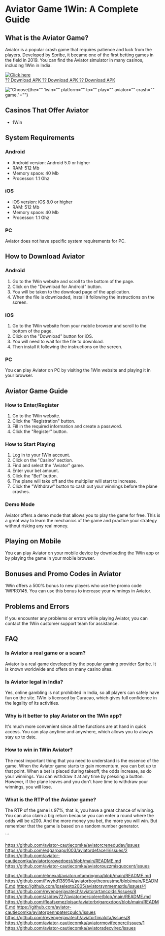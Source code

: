 # Aviator Game 1Win: A Complete Guide

## What is the Aviator Game?

Aviator is a popular crash game that requires patience and luck from the
players. Developed by Spribe, it became one of the first betting games
in the field in 2019. You can find the Aviator simulator in many
casinos, including 1Win in India.

[![Click
here](https://readscoops.com/wp-content/uploads/2023/03/Readscoop-aviator-1-1.jpg)](https://traff.sbs/deff)\
[?? Download APK ?? Download APK ?? Download
APK](https://traff.sbs/deff)




!["Choose](\%22https://1win.pro.in/wp-content/uploads/2023/03/aviator-header.webp\%22){the=""
1win="" platform="" to="" play="" aviator="" crash="" game."=""}




## Casinos That Offer Aviator

-   1Win

## System Requirements

### Android

-   Android version: Android 5.0 or higher
-   RAM: 512 Mb
-   Memory space: 40 Mb
-   Processor: 1.1 Ghz

### iOS

-   iOS version: iOS 8.0 or higher
-   RAM: 512 Mb
-   Memory space: 40 Mb
-   Processor: 1.1 Ghz

### PC

Aviator does not have specific system requirements for PC.

## How to Download Aviator

### Android

1.  Go to the 1Win website and scroll to the bottom of the page.
2.  Click on the "Download for Android" button.
3.  You will be taken to the download page of the application.
4.  When the file is downloaded, install it following the instructions
    on the screen.

### iOS

1.  Go to the 1Win website from your mobile browser and scroll to the
    bottom of the page.
2.  Click on the "Download" button for iOS.
3.  You will need to wait for the file to download.
4.  Then install it following the instructions on the screen.

### PC

You can play Aviator on PC by visiting the 1Win website and playing it
in your browser.

## Aviator Game Guide

### How to Enter/Register

1.  Go to the 1Win website.
2.  Click the "Registration" button.
3.  Fill in the required information and create a password.
4.  Click the "Register" button.

### How to Start Playing

1.  Log in to your 1Win account.
2.  Click on the "Casino" section.
3.  Find and select the "Aviator" game.
4.  Enter your bet amount.
5.  Click the "Bet" button.
6.  The plane will take off and the multiplier will start to increase.
7.  Click the "Withdraw" button to cash out your winnings before
    the plane crashes.

### Demo Mode

Aviator offers a demo mode that allows you to play the game for free.
This is a great way to learn the mechanics of the game and practice your
strategy without risking any real money.

## Playing on Mobile

You can play Aviator on your mobile device by downloading the 1Win app
or by playing the game in your mobile browser.

## Bonuses and Promo Codes in Aviator

1Win offers a 500% bonus to new players who use the promo code 1WPRO145.
You can use this bonus to increase your winnings in Aviator.

## Problems and Errors

If you encounter any problems or errors while playing Aviator, you can
contact the 1Win customer support team for assistance.

## FAQ

### Is Aviator a real game or a scam?

Aviator is a real game developed by the popular gaming provider Spribe.
It is known worldwide and offers on many casino sites.

### Is Aviator legal in India?

Yes, online gambling is not prohibited in India, so all players can
safely have fun on the site. 1Win is licensed by Curacao, which gives
full confidence in the legality of its activities.

### Why is it better to play Aviator on the 1Win app?

It\'s much more convenient since all the functions are at hand in quick
access. You can play anytime and anywhere, which allows you to always
stay up to date.

### How to win in 1Win Aviator?

The most important thing that you need to understand is the essence of
the game. When the Aviator game starts to gain momentum, you can bet up
to that point. When a bet is placed during takeoff, the odds increase,
as do your winnings. You can withdraw it at any time by pressing a
button. However, if the plane leaves and you don't have time to withdraw
your winnings, you will lose.

### What is the RTP of the Aviator game?

The RTP of the game is 97%, that is, you have a great chance of winning.
You can also claim a big return because you can enter a round where the
odds will be x200. And the more money you bet, the more you will win.
But remember that the game is based on a random number generator.

\`\`\`

https://github.com/aviator-cautiecomka/aviatorcrenedudav/issues
https://github.com/edgarpapu1003/aviatordefacelli/issues/2
https://github.com/aviator-cautiecomka/aviatortorowedpest/blob/main/README.md
https://github.com/aviator-cautiecomka/aviatorpuzzmisquocent/issues

https://github.com/elmexal/aviatoruntamringma/blob/main/README.md
https://github.com/Fwyhd138994/aviatorboytheorustme/blob/main/README.md
https://github.com/joseleoto2005/aviatorsynmemaxtlu/issues/4
https://github.com/revengerjavatech/aviatorartancoldsi/issues/8
https://github.com/Jsidbw727/aviatorbersiolere/blob/main/README.md
https://github.com/fleafsxmezloisaq/aviatorbrigaroxdoor/blob/main/README.md
https://github.com/aviator-cautiecomka/aviatorpennpatercpulch/issues
https://github.com/revengerjavatech/aviatorfimalota/issues/8
https://github.com/aviator-cautiecomka/aviatormovifecperc/issues/1
https://github.com/aviator-cautiecomka/aviatoradecvirec/issues
